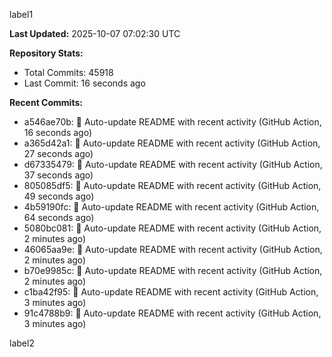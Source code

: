 
label1 
<!-- ACTIVITY_START -->
**Last Updated:** 2025-10-07 07:02:30 UTC

**Repository Stats:**
- Total Commits: 45918
- Last Commit: 16 seconds ago

**Recent Commits:**
- a546ae70b: 🤖 Auto-update README with recent activity (GitHub Action, 16 seconds ago)
- a365d42a1: 🤖 Auto-update README with recent activity (GitHub Action, 27 seconds ago)
- d67335479: 🤖 Auto-update README with recent activity (GitHub Action, 37 seconds ago)
- 805085df5: 🤖 Auto-update README with recent activity (GitHub Action, 49 seconds ago)
- 4b59190fc: 🤖 Auto-update README with recent activity (GitHub Action, 64 seconds ago)
- 5080bc081: 🤖 Auto-update README with recent activity (GitHub Action, 2 minutes ago)
- 46065aa9e: 🤖 Auto-update README with recent activity (GitHub Action, 2 minutes ago)
- b70e9985c: 🤖 Auto-update README with recent activity (GitHub Action, 2 minutes ago)
- c1ba42f95: 🤖 Auto-update README with recent activity (GitHub Action, 3 minutes ago)
- 91c4788b9: 🤖 Auto-update README with recent activity (GitHub Action, 3 minutes ago)
<!-- ACTIVITY_END -->

label2
